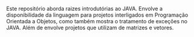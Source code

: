 Este repositório aborda raizes introdutórias ao JAVA. Envolve a disponibilidade da linguagem para projetos interligados em Programação Orientada a Objetos, como também mostra o tratamento de exceções no JAVA. Além de envolve projetos que utilizam de matrizes e vetores. 
